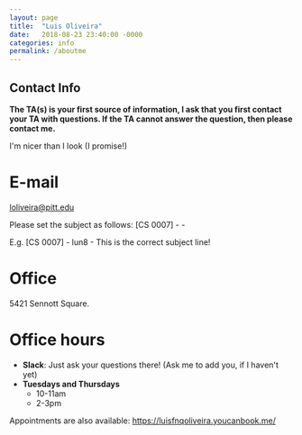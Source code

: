 ```yaml
---
layout: page
title:  "Luis Oliveira"
date:   2018-08-23 23:40:00 -0000
categories: info
permalink: /aboutme
---
```


## Contact Info ##

**The TA(s) is your first source of information, I ask that you first contact
your TA with questions. If the TA cannot answer the question, then please
contact me.**

I'm nicer than I look (I promise!)

# E-mail #
[loliveira@pitt.edu](mailto:loliveira@pitt.edu)

Please set the subject as follows: [CS 0007] - <univ e-mail id> - <subject>

E.g. [CS 0007] - lun8 - This is the correct subject line!

# Office #
5421 Sennott Square.

# Office hours #
- **Slack**: Just ask your questions there! (Ask me to add you, if I haven't yet)
- **Tuesdays and Thursdays**
    - 10-11am
    - 2-3pm

Appointments are also available: https://luisfnqoliveira.youcanbook.me/
